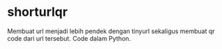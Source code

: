 # shorturlqr
Membuat url menjadi lebih pendek dengan tinyurl sekaligus membuat qr code dari url tersebut. Code dalam Python.
